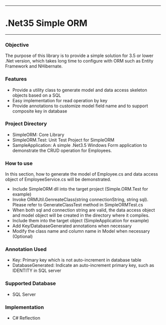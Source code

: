 ---
# .Net35 Simple ORM
-----------------
### Objective
The purpose of this library is to provide a simple solution for 3.5 or lower .Net version, which takes long time to configure with ORM such as Entity Framework and NHibernate.

### Features
- Provide a utility class to generate model and data access skeleton objects based on a SQL
- Easy implementation for read operation by key
- Provide annotations to customize model field name and to support composite key in database

### Project Directory
- SimpleORM: Core Library
- SimpleORM.Test: Unit Test Project for SimpleORM
- SampleApplication: A simple .Net3.5 Windows Form application to demonstrate the CRUD operation for Employees.

### How to use
In this section, how to generate the model of Employee.cs and data access object of EmployeeService.cs will be demonstrated.
- Include SimpleORM dll into the target project (Simple.ORM.Test for example)
- Invoke ORMUtil.GenreateClass(string connectionString, string sql). Please refer to GenerateClassTest method in SimpleORMTest.cs
- When both sql and connection string are valid, the data access object and model object will be created in the directory where it compiles.
- Include them into the target object (SimpleApplication for example)
- Add Key/DatabaseGenerated annotations when necessary
- Modify the class name and column name in Model when necessary (Optional)

### Annotation Used
- Key: Primary key which is not auto-increment in database table
- DatabaseGenerated: Indicate an auto-increment primary key, such as IDENTITY in SQL server
### Supported Database
- SQL Server

### Implementation
- C# Reflection

